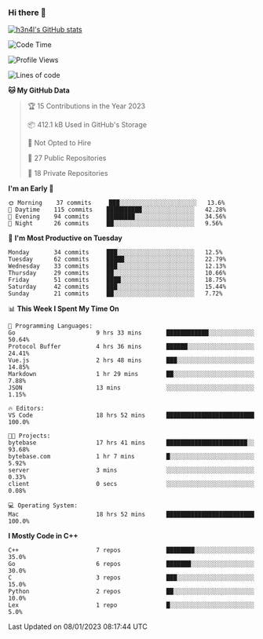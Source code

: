 ### Hi there 👋

[![h3n4l's GitHub stats](https://github-readme-stats.vercel.app/api?username=h3n4l&count_private=true&show_icons=true&theme=radical)](https://github.com/h3n4l/github-readme-stats)

<!--START_SECTION:waka-->
![Code Time](http://img.shields.io/badge/Code%20Time-868%20hrs%2023%20mins-blue)

![Profile Views](http://img.shields.io/badge/Profile%20Views-0-blue)

![Lines of code](https://img.shields.io/badge/From%20Hello%20World%20I%27ve%20Written-44%20Thousand%20lines%20of%20code-blue)

**🐱 My GitHub Data** 

> 🏆 15 Contributions in the Year 2023
 > 
> 📦 412.1 kB Used in GitHub's Storage 
 > 
> 🚫 Not Opted to Hire
 > 
> 📜 27 Public Repositories 
 > 
> 🔑 18 Private Repositories  
 > 
**I'm an Early 🐤** 

```text
🌞 Morning    37 commits     ███░░░░░░░░░░░░░░░░░░░░░░   13.6% 
🌆 Daytime    115 commits    ██████████░░░░░░░░░░░░░░░   42.28% 
🌃 Evening    94 commits     ████████░░░░░░░░░░░░░░░░░   34.56% 
🌙 Night      26 commits     ██░░░░░░░░░░░░░░░░░░░░░░░   9.56%

```
📅 **I'm Most Productive on Tuesday** 

```text
Monday       34 commits     ███░░░░░░░░░░░░░░░░░░░░░░   12.5% 
Tuesday      62 commits     █████░░░░░░░░░░░░░░░░░░░░   22.79% 
Wednesday    33 commits     ███░░░░░░░░░░░░░░░░░░░░░░   12.13% 
Thursday     29 commits     ██░░░░░░░░░░░░░░░░░░░░░░░   10.66% 
Friday       51 commits     ████░░░░░░░░░░░░░░░░░░░░░   18.75% 
Saturday     42 commits     ███░░░░░░░░░░░░░░░░░░░░░░   15.44% 
Sunday       21 commits     ██░░░░░░░░░░░░░░░░░░░░░░░   7.72%

```


📊 **This Week I Spent My Time On** 

```text
💬 Programming Languages: 
Go                       9 hrs 33 mins       ████████████░░░░░░░░░░░░░   50.64% 
Protocol Buffer          4 hrs 36 mins       ██████░░░░░░░░░░░░░░░░░░░   24.41% 
Vue.js                   2 hrs 48 mins       ███░░░░░░░░░░░░░░░░░░░░░░   14.85% 
Markdown                 1 hr 29 mins        ██░░░░░░░░░░░░░░░░░░░░░░░   7.88% 
JSON                     13 mins             ░░░░░░░░░░░░░░░░░░░░░░░░░   1.15%

🔥 Editors: 
VS Code                  18 hrs 52 mins      █████████████████████████   100.0%

🐱‍💻 Projects: 
bytebase                 17 hrs 41 mins      ███████████████████████░░   93.68% 
bytebase.com             1 hr 7 mins         █░░░░░░░░░░░░░░░░░░░░░░░░   5.92% 
server                   3 mins              ░░░░░░░░░░░░░░░░░░░░░░░░░   0.33% 
client                   0 secs              ░░░░░░░░░░░░░░░░░░░░░░░░░   0.08%

💻 Operating System: 
Mac                      18 hrs 52 mins      █████████████████████████   100.0%

```

**I Mostly Code in C++** 

```text
C++                      7 repos             ████████░░░░░░░░░░░░░░░░░   35.0% 
Go                       6 repos             ███████░░░░░░░░░░░░░░░░░░   30.0% 
C                        3 repos             ███░░░░░░░░░░░░░░░░░░░░░░   15.0% 
Python                   2 repos             ██░░░░░░░░░░░░░░░░░░░░░░░   10.0% 
Lex                      1 repo              █░░░░░░░░░░░░░░░░░░░░░░░░   5.0%

```



 Last Updated on 08/01/2023 08:17:44 UTC
<!--END_SECTION:waka-->

